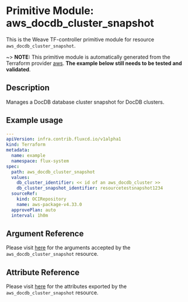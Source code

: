 
# Primitive Module: aws_docdb_cluster_snapshot

This is the Weave TF-controller primitive module for resource `aws_docdb_cluster_snapshot`.

~> **NOTE:** This primitive module is automatically generated from the Terraform provider [aws](https://registry.terraform.io/providers/hashicorp/aws/latest/docs/resources/docdb_cluster_snapshot). **The example below still needs to be tested and validated**.

## Description

Manages a DocDB database cluster snapshot for DocDB clusters.

## Example usage

```yaml
---
apiVersion: infra.contrib.fluxcd.io/v1alpha1
kind: Terraform
metadata:
  name: example
  namespace: flux-system
spec:
  path: aws_docdb_cluster_snapshot
  values:
    db_cluster_identifier: << id of an aws_docdb_cluster >>
    db_cluster_snapshot_identifier: resourcetestsnapshot1234
  sourceRef:
    kind: OCIRepository
    name: aws-package-v4.33.0
  approvePlan: auto
  interval: 1h0m
```

## Argument Reference

Please visit [here](https://registry.terraform.io/providers/hashicorp/aws/4.33.0/docs/resources/docdb_cluster_snapshot#argument-reference) for the arguments accepted by the `aws_docdb_cluster_snapshot` resource.

## Attribute Reference

Please visit [here](https://registry.terraform.io/providers/hashicorp/aws/4.33.0/docs/resources/docdb_cluster_snapshot#attributes-reference) for the attributes exported by the `aws_docdb_cluster_snapshot` resource.
